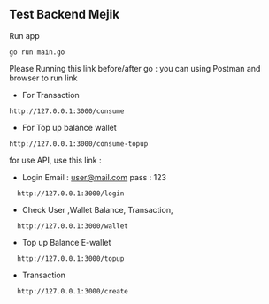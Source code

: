 ## Test Backend Mejik

Run app
```
go run main.go
```


Please Running this link before/after go :
you can using Postman and browser to run link

- For Transaction
```
http://127.0.0.1:3000/consume
```
- For Top up balance wallet
```
http://127.0.0.1:3000/consume-topup
```

for use API, use this link :

- Login
Email : user@mail.com
pass  : 123

```
  http://127.0.0.1:3000/login
```

- Check User ,Wallet Balance, Transaction,

```
  http://127.0.0.1:3000/wallet
```

- Top up Balance E-wallet

```
  http://127.0.0.1:3000/topup
```

- Transaction

```
  http://127.0.0.1:3000/create
```
